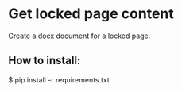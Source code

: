 # Get locked page content
Create a docx document for a locked page.

## How to install: 
$ pip install -r requirements.txt